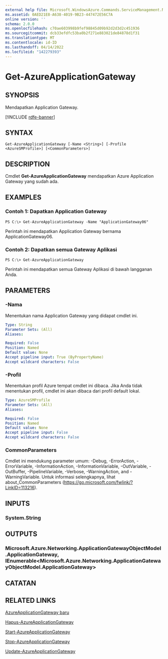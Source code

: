 ```yaml
---
external help file: Microsoft.WindowsAzure.Commands.ServiceManagement.Network.dll-Help.xml
ms.assetid: 0AED21E8-A638-4019-9B23-447472E56C7A
online version: ''
schema: 2.0.0
ms.openlocfilehash: c70ae603998b9fef98845d09b92d2d3d2c451936
ms.sourcegitcommit: dcb33efdfc53ba0b2f271e883021de84878d1f31
ms.translationtype: MT
ms.contentlocale: id-ID
ms.lasthandoff: 04/14/2022
ms.locfileid: "142279393"
---
```

# Get-AzureApplicationGateway

## SYNOPSIS
Mendapatkan Application Gateway.

[!INCLUDE [rdfe-banner](../../includes/rdfe-banner.md)]

## SYNTAX

```
Get-AzureApplicationGateway [-Name <String>] [-Profile <AzureSMProfile>] [<CommonParameters>]
```

## DESCRIPTION
Cmdlet **Get-AzureApplicationGateway** mendapatkan Azure Application Gateway yang sudah ada.

## EXAMPLES

### Contoh 1: Dapatkan Application Gateway
```
PS C:\> Get-AzureApplicationGateway -Name "ApplicationGateway06"
```

Perintah ini mendapatkan Application Gateway bernama ApplicationGateway06.

### Contoh 2: Dapatkan semua Gateway Aplikasi
```
PS C:\> Get-AzureApplicationGateway
```

Perintah ini mendapatkan semua Gateway Aplikasi di bawah langganan Anda.

## PARAMETERS

### -Nama
Menentukan nama Application Gateway yang didapat cmdlet ini.

```yaml
Type: String
Parameter Sets: (All)
Aliases: 

Required: False
Position: Named
Default value: None
Accept pipeline input: True (ByPropertyName)
Accept wildcard characters: False
```

### -Profil
Menentukan profil Azure tempat cmdlet ini dibaca. Jika Anda tidak menentukan profil, cmdlet ini akan dibaca dari profil default lokal.

```yaml
Type: AzureSMProfile
Parameter Sets: (All)
Aliases: 

Required: False
Position: Named
Default value: None
Accept pipeline input: False
Accept wildcard characters: False
```

### CommonParameters
Cmdlet ini mendukung parameter umum: -Debug, -ErrorAction, -ErrorVariable, -InformationAction, -InformationVariable, -OutVariable, -OutBuffer, -PipelineVariable, -Verbose, -WarningAction, and -WarningVariable. Untuk informasi selengkapnya, lihat about_CommonParameters (https://go.microsoft.com/fwlink/?LinkID=113216).

## INPUTS

### System.String

## OUTPUTS

### Microsoft.Azure.Networking.ApplicationGatewayObjectModel.ApplicationGateway, IEnumerable<Microsoft.Azure.Networking.ApplicationGatewayObjectModel.ApplicationGateway>

## CATATAN

## RELATED LINKS

[AzureApplicationGateway baru](./New-AzureApplicationGateway.md)

[Hapus-AzureApplicationGateway](./Remove-AzureApplicationGateway.md)

[Start-AzureApplicationGateway](./Start-AzureApplicationGateway.md)

[Stop-AzureApplicationGateway](./Stop-AzureApplicationGateway.md)

[Update-AzureApplicationGateway](./Update-AzureApplicationGateway.md)


